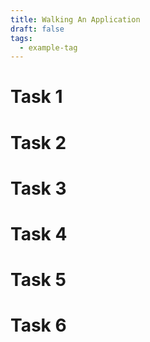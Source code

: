 ```yaml
---
title: Walking An Application
draft: false
tags:
  - example-tag
---
```

# Task 1
# Task 2
# Task 3
# Task 4
# Task 5
# Task 6